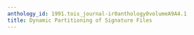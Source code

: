 ```yaml
---
anthology_id: 1991.tois_journal-ir0anthology0volumeA9A4.1
title: Dynamic Partitioning of Signature Files
---
```

